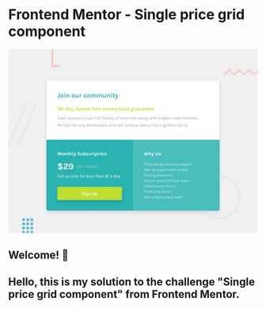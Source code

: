 # Frontend Mentor - Single price grid component

![Design preview for the Single price grid component coding challenge](./design/desktop-preview.jpg)

## Welcome! 👋

## Hello, this is my solution to the challenge "Single price grid component" from Frontend Mentor.